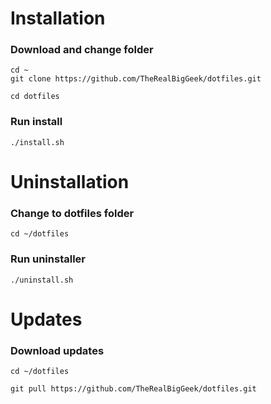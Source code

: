 # Installation
### Download and change folder
```
cd ~
git clone https://github.com/TheRealBigGeek/dotfiles.git

cd dotfiles
```
### Run install
```
./install.sh
```

# Uninstallation

### Change to dotfiles folder
```
cd ~/dotfiles
```

### Run uninstaller
```
./uninstall.sh
```
# Updates
### Download updates
```
cd ~/dotfiles

git pull https://github.com/TheRealBigGeek/dotfiles.git

```
